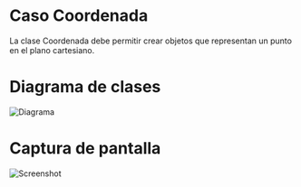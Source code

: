 # Caso Coordenada

La clase Coordenada debe permitir crear objetos que representan un punto en el plano cartesiano.

# Diagrama de clases

![Diagrama](docs/CasoDiagrama.png)

# Captura de pantalla

![Screenshot](https://user-images.githubusercontent.com/27830167/201108102-ad883857-ec6d-49e0-9d21-008ad2dcb3ae.png)
